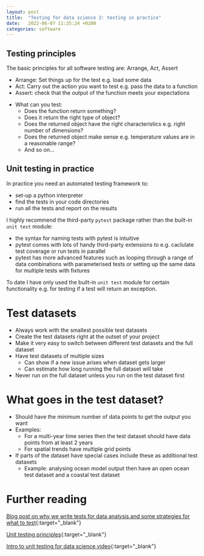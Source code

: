 ```yaml
---
layout: post
title:  "Testing for data science 2: testing in practice"
date:   2022-06-07 11:35:24 +0200
categories: software
---
```


## Testing principles
The basic principles for all software testing are: Arrange, Act, Assert
  * Arrange: Set things up for the test e.g. load some data
  * Act: Carry out the action you want to test e.g. pass the data to a function
  * Assert: check that the output of the function meets your expectations

- What can you test:
  * Does the function return something?
  * Does it return the right type of object?
  * Does the returned object have the right characteristics e.g. right number of dimensions?
  * Does the returned object make sense e.g. temperature values are in a reasonable range?
  * And so on...

## Unit testing in practice
In practice you need an automated testing framework to:
- set-up a python interpreter
- find the tests in your code directories
- run all the tests and report on the results

I highly recommend the third-party `pytest` package rather than the built-in `unit test` module:
- the syntax for naming tests with pytest is intuitive
- pytest comes with lots of handy third-party extensions to e.g. caclulate test coverage or run tests in parallel
- pytest has more advanced features such as looping through a range of data combinations with parameterised tests or setting up the same data for multiple tests with fixtures

To date I have only used the built-in `unit test` module for certain functionality e.g. for testing if a test will return an exception.


# Test datasets


- Always work with the smallest possible test datasets
- Create the test datasets right at the outset of your project
- Make it very easy to switch between different test datasets and the full dataset
- Have test datasets of multiple sizes
  * Can show if a new issue arises when dataset gets larger
  * Can estimate how long running the full dataset will take
- Never run on the full dataset unless you run on the test dataset first

# What goes in the test dataset?
- Should have the minimum number of data points to get the output you want
- Examples:
  * For a multi-year time series then the test dataset should have data points from at least 2 years
  * For spatial trends have multiple grid points
- If parts of the dataset have special cases include these as additional test datasets
  * Example: analysing ocean model output then have an open ocean test dataset and a coastal test dataset

# Further reading
[Blog post on why we write tests for data analysis and some strategies for what to test](https://www.peterbaumgartner.com/blog/testing-for-data-science/){:target="_blank"}

[Unit testing principles](https://stackify.com/unit-testing-basics-best-practices/){:target="_blank"}

[Intro to unit testing for data science video](https://www.youtube.com/watch?v=Da-FL_1i6ps){:target="_blank"}
